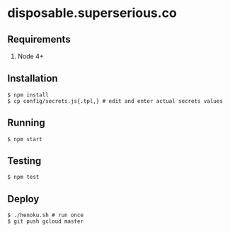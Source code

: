 # disposable.superserious.co

## Requirements

1. Node 4+

## Installation

    $ npm install
    $ cp config/secrets.js{.tpl,} # edit and enter actual secrets values

## Running

    $ npm start

## Testing

    $ npm test

## Deploy

    $ ./henoku.sh # run once
    $ git push gcloud master
